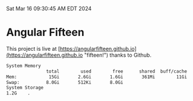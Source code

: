Sat Mar 16 09:30:45 AM EDT 2024

# Angular Fifteen


This project is live at [https://angularfifteen.github.io](https://angularfifteen.github.io "fifteen!") thanks to Github.

```bash
System Memory
               total        used        free      shared  buff/cache   available
Mem:            15Gi       2.6Gi       1.6Gi       361Mi        11Gi        12Gi
Swap:          8.0Gi       512Ki       8.0Gi
System Storage
1.2G	.
```
```bash

